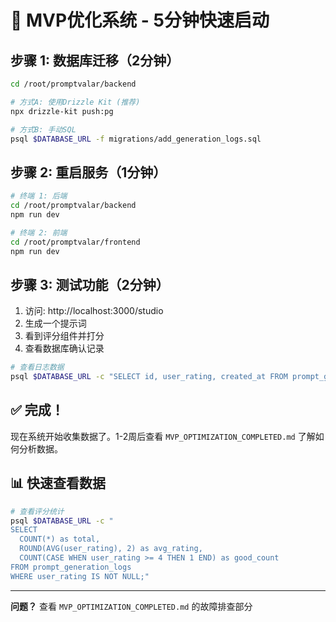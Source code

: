# 🚀 MVP优化系统 - 5分钟快速启动

## 步骤 1: 数据库迁移（2分钟）

```bash
cd /root/promptvalar/backend

# 方式A: 使用Drizzle Kit (推荐)
npx drizzle-kit push:pg

# 方式B: 手动SQL
psql $DATABASE_URL -f migrations/add_generation_logs.sql
```

## 步骤 2: 重启服务（1分钟）

```bash
# 终端 1: 后端
cd /root/promptvalar/backend
npm run dev

# 终端 2: 前端
cd /root/promptvalar/frontend
npm run dev
```

## 步骤 3: 测试功能（2分钟）

1. 访问: http://localhost:3000/studio
2. 生成一个提示词
3. 看到评分组件并打分
4. 查看数据库确认记录

```bash
# 查看日志数据
psql $DATABASE_URL -c "SELECT id, user_rating, created_at FROM prompt_generation_logs ORDER BY created_at DESC LIMIT 5;"
```

## ✅ 完成！

现在系统开始收集数据了。1-2周后查看 `MVP_OPTIMIZATION_COMPLETED.md` 了解如何分析数据。

## 📊 快速查看数据

```bash
# 查看评分统计
psql $DATABASE_URL -c "
SELECT 
  COUNT(*) as total,
  ROUND(AVG(user_rating), 2) as avg_rating,
  COUNT(CASE WHEN user_rating >= 4 THEN 1 END) as good_count
FROM prompt_generation_logs 
WHERE user_rating IS NOT NULL;"
```

---
**问题？** 查看 `MVP_OPTIMIZATION_COMPLETED.md` 的故障排查部分
